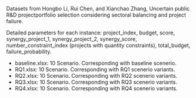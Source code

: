 Datasets from Hongbo Li, Rui Chen, and Xianchao Zhang, Uncertain public R&D projectportfolio selection considering sectoral balancing and project failure.

Detailed parameters for each instance: project_index, budget, score, synergy_project_1, synergy_project_2, synergy_score, number_constraint_index (projects with quantity constraints), total_budget,  failure_probability.

* baseline.xlsx: 10 Scenario. Corresponding with baseline scenerio.
* RQ1.xlsx: 10 Scenario. Corresponding with RQ1 scenerio variants.
* RQ2.xlsx: 10 Scenario. Corresponding with RQ2 scenerio variants.
* RQ3.xlsx: 10 Scenario. Corresponding with RQ3 scenerio variants.
* RQ4.xlsx: 10 Scenario. Corresponding with RQ4 scenerio variants.




